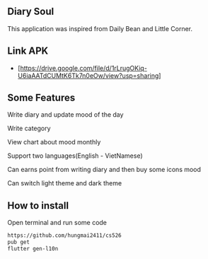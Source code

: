 ## Diary Soul

This application was inspired from Daily Bean and Little Corner.

## Link APK
- [https://drive.google.com/file/d/1rLrugOKiq-U6iaAATdCUMtK6Tk7n0eOw/view?usp=sharing]

## Some Features

Write diary and update mood of the day

Write category 

View chart about mood monthly

Support two languages(English - VietNamese)

Can earns point from writing diary and then buy some icons mood

Can switch light theme and dark theme

## How to install

Open terminal and run some code
```sh
https://github.com/hungmai2411/cs526
pub get
flutter gen-l10n
```

